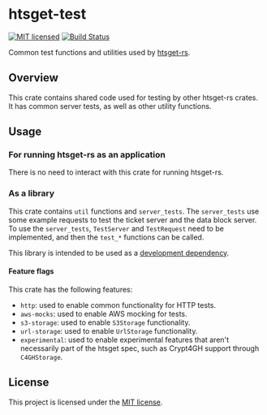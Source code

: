 # htsget-test

[![MIT licensed][mit-badge]][mit-url]
[![Build Status][actions-badge]][actions-url]

[mit-badge]: https://img.shields.io/badge/license-MIT-blue.svg
[mit-url]: https://github.com/umccr/htsget-rs/blob/main/LICENSE
[actions-badge]: https://github.com/umccr/htsget-rs/actions/workflows/action.yml/badge.svg
[actions-url]: https://github.com/umccr/htsget-rs/actions?query=workflow%3Atests+branch%3Amain

Common test functions and utilities used by [htsget-rs].

[htsget-rs]: https://github.com/umccr/htsget-rs

## Overview

This crate contains shared code used for testing by other htsget-rs crates. It has common server tests, as well as other
utility functions.

[noodles]: https://github.com/zaeleus/noodles

## Usage

### For running htsget-rs as an application

There is no need to interact with this crate for running htsget-rs.

### As a library

This crate contains `util` functions and `server_tests`. The `server_tests` use some example requests
to test the ticket server and the data block server. To use the `server_tests`, `TestServer` and
`TestRequest` need to be implemented, and then the `test_*` functions can be called.

This library is intended to be used as a [development dependency][dev-dependencies].

#### Feature flags

This crate has the following features:
* `http`: used to enable common functionality for HTTP tests.
* `aws-mocks`: used to enable AWS mocking for tests.
* `s3-storage`: used to enable `S3Storage` functionality.
* `url-storage`: used to enable `UrlStorage` functionality.
* `experimental`: used to enable experimental features that aren't necessarily part of the htsget spec, such as Crypt4GH support through `C4GHStorage`.

[dev-dependencies]: https://doc.rust-lang.org/cargo/reference/specifying-dependencies.html#development-dependencies

## License

This project is licensed under the [MIT license][license].

[license]: LICENSE
